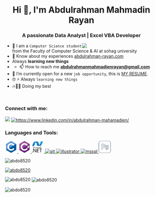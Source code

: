 <h1 align="center">Hi 👋, I'm Abdulrahman Mahmadin Rayan</h1>
<h3 align="center">A passionate Data Analyst | Excel VBA Developer</h3>

<img align="right" src="https://user-images.githubusercontent.com/63050133/156676671-d5b2e362-97d4-4404-9447-dd71ddfea82f.gif" width = 250px/>

- :school: I am a `Computer Science student` from the Faculty of Computer Science & AI at sohag university
- 📄 Know about my experiences [abdulrahman-rayan.com](abdulrahman-rayan.com)
-  Always **learning new things**
- - 📫 How to reach me **abdulrahmanmahmadienrayan@gmail.com**
- :thinking: I’m currently open for a new `job opportunity`, this is [MY RESUME](https://drive.google.com/file/d/1HyP3E7MsGhheuTH-s1LKYGext9Exa17M/view?usp=sharing).
- :nerd_face:  ⚡ Always `learning new things`
- 🔥💪🚀 Doing my best 

<br>






<h3 align="left">Connect with me:</h3>
<p align="left">
<a href="mailto:abdulrahmanmahmadienrayan@gmail.com" title="Gmail"><img src="https://img.shields.io/badge/gmail-%23F05033.svg?style=for-the-badge&logo=gmail&logoColor=white"/></a>  
<a href="https://www.linkedin.com/in/abdulrahman-mahamadien/" target="blank"><img align="center" src="https://raw.githubusercontent.com/rahuldkjain/github-profile-readme-generator/master/src/images/icons/Social/linked-in-alt.svg" alt="https://www.linkedin.com/in/abdulrahman-mahamadien/" height="30" width="40" /></a>
</p>

<h3 align="left">Languages and Tools:</h3>
<p align="left"> <a href="https://www.cprogramming.com/" target="_blank" rel="noreferrer"> <img src="https://raw.githubusercontent.com/devicons/devicon/master/icons/c/c-original.svg" alt="c" width="40" height="40"/> </a> <a href="https://www.w3schools.com/cs/" target="_blank" rel="noreferrer"> <img src="https://raw.githubusercontent.com/devicons/devicon/master/icons/csharp/csharp-original.svg" alt="csharp" width="40" height="40"/> </a> <a href="https://dotnet.microsoft.com/" target="_blank" rel="noreferrer"> <img src="https://raw.githubusercontent.com/devicons/devicon/master/icons/dot-net/dot-net-original-wordmark.svg" alt="dotnet" width="40" height="40"/> </a> <a href="https://git-scm.com/" target="_blank" rel="noreferrer"> <img src="https://www.vectorlogo.zone/logos/git-scm/git-scm-icon.svg" alt="git" width="40" height="40"/> </a> <a href="https://www.adobe.com/in/products/illustrator.html" target="_blank" rel="noreferrer"> <img src="https://www.vectorlogo.zone/logos/adobe_illustrator/adobe_illustrator-icon.svg" alt="illustrator" width="40" height="40"/> </a> <a href="https://www.microsoft.com/en-us/sql-server" target="_blank" rel="noreferrer"> <img src="https://www.svgrepo.com/show/303229/microsoft-sql-server-logo.svg" alt="mssql" width="40" height="40"/> </a> <a href="https://www.photoshop.com/en" target="_blank" rel="noreferrer"> <img src="https://raw.githubusercontent.com/devicons/devicon/master/icons/photoshop/photoshop-line.svg" alt="photoshop" width="40" height="40"/> </a> </p>
<p align="left"> <img src="https://komarev.com/ghpvc/?username=abdo8520&label=Profile%20views&color=0e75b6&style=flat" alt="abdo8520" /> </p>

<p align="left"> <a href="https://github.com/ryo-ma/github-profile-trophy"><img src="https://github-profile-trophy.vercel.app/?username=abdo8520" alt="abdo8520" /></a> </p>

<p><img align="left" src="https://github-readme-stats.vercel.app/api/top-langs?username=abdo8520&show_icons=true&locale=en&layout=compact" alt="abdo8520" /></p>

<p>&nbsp;<img align="center" src="https://github-readme-stats.vercel.app/api?username=abdo8520&show_icons=true&locale=en" alt="abdo8520" /></p>

<p><img align="center" src="https://github-readme-streak-stats.herokuapp.com/?user=abdo8520&" alt="abdo8520" /></p>
